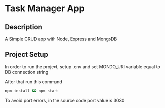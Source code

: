# Task Manager App
## Description

A Simple CRUD app with Node, Express and MongoDB
## Project Setup

In order to run the project, setup .env and set MONGO_URI variable equal to DB connection string

After that run this command

```bash
npm install && npm start
```

To avoid port errors, in the source code port value is 3030